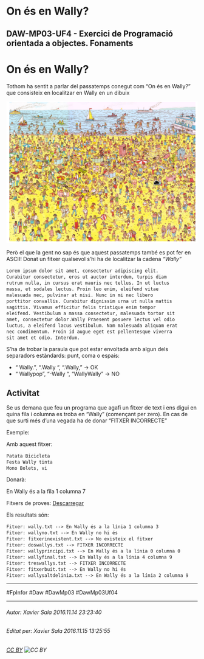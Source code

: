# On és en Wally?
## DAW-MP03-UF4 - Exercici de Programació orientada a objectes. Fonaments
On és en Wally?
=========================
Tothom ha sentit a parlar del passatemps conegut com “On és en Wally?” que consisteix en localitzar en Wally en un dibuix

![Wally](https://raw.githubusercontent.com/XavierSala/M3UF4-2016-08/master/imatges/wally.png)

Però el que la gent no sap és que aquest passatemps també es pot fer en ASCII! Donat un fitxer qualsevol s’hi ha de localitzar la cadena *“Wally”* 


    Lorem ipsum dolor sit amet, consectetur adipiscing elit.
    Curabitur consectetur, eros ut auctor interdum, turpis diam
    rutrum nulla, in cursus erat mauris nec tellus. In ut luctus
    massa, et sodales lectus. Proin leo enim, eleifend vitae
    malesuada nec, pulvinar at nisi. Nunc in mi nec libero
    porttitor convallis. Curabitur dignissim urna ut nulla mattis
    sagittis. Vivamus efficitur felis tristique enim tempor 
    eleifend. Vestibulum a massa consectetur, malesuada tortor sit 
    amet, consectetur dolor.Wally Praesent posuere lectus vel odio 
    luctus, a eleifend lacus vestibulum. Nam malesuada aliquam erat 
    nec condimentum. Proin id augue eget est pellentesque viverra 
    sit amet et odio. Interdum.


S’ha de trobar la paraula que pot estar envoltada amb algun dels separadors estàndards: punt, coma o espais:

* “ Wally.”, “.Wally “, “.Wally,” → OK
* “ Wallypop”, “-Wally “, “WallyWally” → NO

Activitat
----------------
Se us demana que feu un programa que agafi un fitxer de text i ens digui en quina fila i columna es troba en “Wally” (començant per zero). En cas de que surti més d’una vegada ha de donar “FITXER INCORRECTE”


Exemple:

Amb aquest fitxer: 

    Patata Bicicleta
    Festa Wally tinta
    Mono Bolets, vi

Donarà:

   En Wally és a la fila 1 columna 7


Fitxers de proves: [Descarregar](https://drive.google.com/file/d/0B1USLpQ7TipGS0VxQWRuSTVrSms/view?usp=sharing)

Els resultats són: 

    Fitxer: wally.txt --> En Wally és a la línia 1 columna 3
    Fitxer: wallyno.txt --> En Wally no hi és
    Fitxer: fitxerinexistent.txt --> No existeix el fitxer
    Fitxer: doswallys.txt --> FITXER INCORRECTE
    Fitxer: wallyprincipi.txt --> En Wally és a la línia 0 columna 0
    Fitxer: wallyfinal.txt --> En Wally és a la línia 4 columna 9
    Fitxer: treswallys.txt --> FITXER INCORRECTE
    Fitxer: fitxerbuit.txt --> En Wally no hi és
    Fitxer: wallysaltdelinia.txt --> En Wally és a la línia 2 columna 9

---

#FpInfor #Daw #DawMp03 #DawMp03Uf04

---

###### Autor: Xavier Sala 2016.11.14 23:23:40
###### Editat per: Xavier Sala 2016.11.15 13:25:55
###### [CC BY](https://creativecommons.org/licenses/by/4.0/) ![CC BY](https://licensebuttons.net/l/by/3.0/80x15.png)
